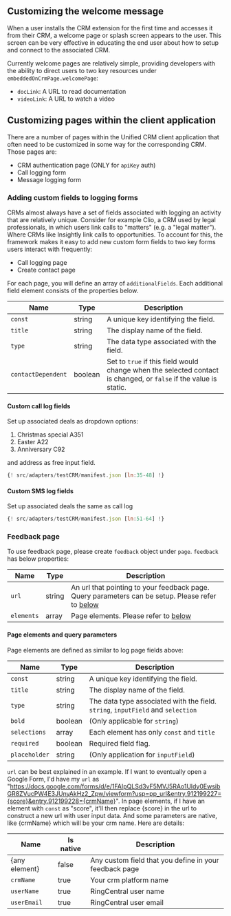 ## Customizing the welcome message

When a user installs the CRM extension for the first time and accesses it from their CRM, a welcome page or splash screen appears to the user. This screen can be very effective in educating the end user about how to setup and connect to the associated CRM. 

Currently welcome pages are relatively simple, providing developers with the ability to direct users to two key resources under `embeddedOnCrmPage.welcomePage`:

* `docLink`: A URL to read documentation
* `videoLink`: A URL to watch a video

## Customizing pages within the client application

There are a number of pages within the Unified CRM client application that often need to be customized in some way for the corresponding CRM. Those pages are:

* CRM authentication page (ONLY for `apiKey` auth)
* Call logging form
* Message logging form

### Adding custom fields to logging forms

CRMs almost always have a set of fields associated with logging an activity that are relatively unique. Consider for example Clio, a CRM used by legal professionals, in which users link calls to "matters" (e.g. a "legal matter"). Where CRMs like Insightly link calls to opportunities. To account for this, the framework makes it easy to add new custom form fields to two key forms users interact with frequently:

* Call logging page
* Create contact page

For each page, you will define an array of `additionalFields`. Each additional field element consists of the properties below.

| Name               | Type    | Description |
|--------------------|---------|-------------|
| `const`            | string  | A unique key identifying the field. |
| `title`            | string  | The display name of the field. |
| `type`             | string  | The data type associated with the field. |
| `contactDependent` | boolean | Set to `true` if this field would change when the selected contact is changed, or `false` if the value is static.  |

#### Custom call log fields

Set up associated deals as dropdown options:

1. Christmas special A351
2. Easter A22
3. Anniversary C92

and address as free input field.

```js
{! src/adapters/testCRM/manifest.json [ln:35-48] !}
```

#### Custom SMS log fields

Set up associated deals the same as call log

```js
{! src/adapters/testCRM/manifest.json [ln:51-64] !}
```

### Feedback page

To use feedback page, please create `feedback` object under `page`. `feedback` has below properties:

| Name               | Type    | Description |
|--------------------|---------|-------------|
| `url`            | string  | An url that pointing to your feedback page. Query parameters can be setup. Please refer to [below](#page-elements-and-query-parameters) |
| `elements`            | array | Page elements. Please refer to [below](#page-elements-and-query-parameters)  |

#### Page elements and query parameters

Page elements are defined as similar to log page fields above:

| Name               | Type    | Description |
|--------------------|---------|-------------|
| `const`            | string  | A unique key identifying the field. |
| `title`            | string  | The display name of the field. |
| `type`             | string  | The data type associated with the field. `string`, `inputField` and `selection` |
| `bold` | boolean | (Only applicable for `string`)  |
| `selections`| array | Each element has only `const` and `title`|
| `required`| boolean | Required field flag.|
| `placeholder`|string| (Only application for `inputField`)|

`url` can be best explained in an example. If I want to eventually open a Google Form, I'd have my `url` as "https://docs.google.com/forms/d/e/1FAIpQLSd3vF5MVJ5RAo1Uldy0EwsibGR8ZVucPW4E3JUnyAkHz2_Zpw/viewform?usp=pp_url&entry.912199227={score}&entry.912199228={crmName}". In page elements, if I have an element with `const` as "score", it'll then replace {score} in the url to construct a new url with user input data. And some parameters are native, like {crmName} which will be your crm name. Here are details:

|Name|Is native|Description|
|----|-----|----|
|{any element}|false|Any custom field that you define in your feedback page|
|`crmName`|true|Your crm platform name|
|`userName`|true|RingCentral user name|
|`userEmail`|true|RingCentral user email|